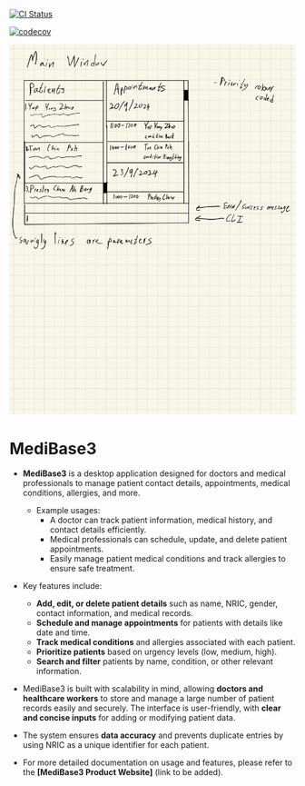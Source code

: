 [![CI Status](https://github.com/se-edu/addressbook-level3/workflows/Java%20CI/badge.svg)](https://github.com/se-edu/addressbook-level3/actions)

[![codecov](https://codecov.io/gh/AY2425S1-CS2103T-F12-3/tp/graph/badge.svg?token=HSIAMD7AYQ)](https://codecov.io/gh/AY2425S1-CS2103T-F12-3/tp)

![Ui](docs/images/Ui.png)

# MediBase3

* **MediBase3** is a desktop application designed for doctors and medical professionals to manage patient contact details, appointments, medical conditions, allergies, and more.
  * Example usages:
    * A doctor can track patient information, medical history, and contact details efficiently.
    * Medical professionals can schedule, update, and delete patient appointments.
    * Easily manage patient medical conditions and track allergies to ensure safe treatment.

* Key features include:
  * **Add, edit, or delete patient details** such as name, NRIC, gender, contact information, and medical records.
  * **Schedule and manage appointments** for patients with details like date and time.
  * **Track medical conditions** and allergies associated with each patient.
  * **Prioritize patients** based on urgency levels (low, medium, high).
  * **Search and filter** patients by name, condition, or other relevant information.

* MediBase3 is built with scalability in mind, allowing **doctors and healthcare workers** to store and manage a large number of patient records easily and securely. The interface is user-friendly, with **clear and concise inputs** for adding or modifying patient data.

* The system ensures **data accuracy** and prevents duplicate entries by using NRIC as a unique identifier for each patient.

* For more detailed documentation on usage and features, please refer to the **[MediBase3 Product Website]** (link to be added).
